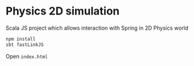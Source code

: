 Physics 2D simulation
=====================
Scala JS project which allows interaction with Spring in 2D Physics world

```bash
npm install
sbt fastLinkJS
```

Open `index.html`